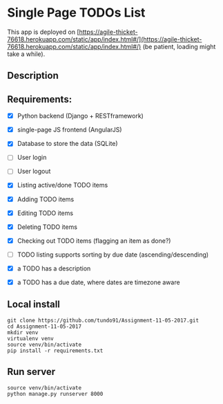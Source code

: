 # Single Page TODOs List

This app is deployed on [https://agile-thicket-76618.herokuapp.com/static/app/index.html#/](https://agile-thicket-76618.herokuapp.com/static/app/index.html#/) (be patient, loading might take a while).

## Description

 


## Requirements:

- [x] Python backend (Django + RESTframework)
- [x] single-page JS frontend (AngularJS)
- [x] Database to store the data (SQLite)
- [ ] User login 
- [ ] User logout
- [x] Listing active/done TODO items
- [x] Adding TODO items
- [x] Editing TODO items
- [x] Deleting TODO items
- [x] Checking out TODO items (flagging an item as done?)
- [ ] TODO listing supports sorting by due date (ascending/descending)
- [x] a TODO has a description
- [x] a TODO has a due date, where dates are timezone aware


## Local install
    
    git clone https://github.com/tundo91/Assignment-11-05-2017.git
    cd Assignment-11-05-2017
    mkdir venv
    virtualenv venv
    source venv/bin/activate
    pip install -r requirements.txt

## Run server

    source venv/bin/activate
    python manage.py runserver 8000


